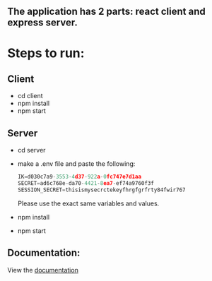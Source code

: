 ## The application has 2 parts: react client and express server. 

# Steps to run:

## Client
- cd client
- npm install
- npm start

## Server
- cd server
- make a .env file and paste the following:

  ```javascript 
  IK=d030c7a9-3553-4d37-922a-0fc747e7d1aa
  SECRET=ad6c768e-da70-4421-8ea7-ef74a9760f3f
  SESSION_SECRET=thisismysecrctekeyfhrgfgrfrty84fwir767
  ```
  Please use the exact same variables and values. 
  
- npm install
- npm start

## Documentation:
View the [documentation](https://mesquite-acapella-8e2.notion.site/Docusign-Integration-08e70b1bb9cd4dd2b5e6ede41def7b3b) 


